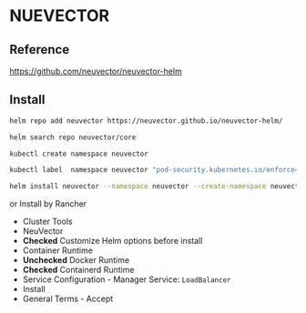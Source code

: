 # NUEVECTOR

## Reference
https://github.com/neuvector/neuvector-helm


## Install
```bash
helm repo add neuvector https://neuvector.github.io/neuvector-helm/

helm search repo neuvector/core

kubectl create namespace neuvector

kubectl label  namespace neuvector "pod-security.kubernetes.io/enforce=privileged"

helm install neuvector --namespace neuvector --create-namespace neuvector/core

```

or Install by Rancher

- Cluster Tools
- NeuVector
- **Checked** Customize Helm options before install
- Container Runtime
- **Unchecked** Docker Runtime
- **Checked** Containerd Runtime
- Service Configuration - Manager Service: `LoadBalancer`
- Install
- General Terms - Accept